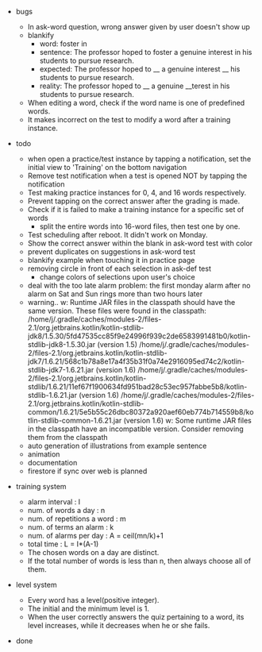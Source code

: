 - bugs
  - In ask-word question, wrong answer given by user doesn't show up
  - blankify
    - word: foster in
    - sentence: The professor hoped to foster a genuine interest in his students to pursue research.
    - expected: The professor hoped to __ a genuine interest __ his students to pursue research.
    - reality: The professor hoped to __ a genuine __terest in his students to pursue research.
  - When editing a word, check if the word name is one of predefined words.
  - It makes incorrect on the test to modify a word after a training instance.
  
- todo
  - when open a practice/test instance by tapping a notification, set the initial view to 'Training' on the bottom navigation
  - Remove test notification when a test is opened NOT by tapping the notification
  - Test making practice instances for 0, 4, and 16 words respectively.
  - Prevent tapping on the correct answer after the grading is made.
  - Check if it is failed to make a training instance for a specific set of words
    - split the entire words into 16-word files, then test one by one.
  - Test scheduling after reboot. It didn't work on Monday.
  - Show the correct answer within the blank in ask-word test with color
  - prevent duplicates on suggestions in ask-word test
  - blankify example when touching it in practice page
  - removing circle in front of each selection in ask-def test
    - change colors of selections upon user's choice
  - deal with the too late alarm problem: the first monday alarm after no alarm on Sat and Sun rings more than two hours later
  - warning..
    w: Runtime JAR files in the classpath should have the same version. These files were found in the classpath:
    /home/j/.gradle/caches/modules-2/files-2.1/org.jetbrains.kotlin/kotlin-stdlib-jdk8/1.5.30/5fd47535cc85f9e24996f939c2de6583991481b0/kotlin-stdlib-jdk8-1.5.30.jar (version 1.5)
    /home/j/.gradle/caches/modules-2/files-2.1/org.jetbrains.kotlin/kotlin-stdlib-jdk7/1.6.21/568c1b78a8e17a4f35b31f0a74e2916095ed74c2/kotlin-stdlib-jdk7-1.6.21.jar (version 1.6)
    /home/j/.gradle/caches/modules-2/files-2.1/org.jetbrains.kotlin/kotlin-stdlib/1.6.21/11ef67f1900634fd951bad28c53ec957fabbe5b8/kotlin-stdlib-1.6.21.jar (version 1.6)
    /home/j/.gradle/caches/modules-2/files-2.1/org.jetbrains.kotlin/kotlin-stdlib-common/1.6.21/5e5b55c26dbc80372a920aef60eb774b714559b8/kotlin-stdlib-common-1.6.21.jar (version 1.6)
    w: Some runtime JAR files in the classpath have an incompatible version. Consider removing them from the classpath
  - auto generation of illustrations from example sentence
  - animation
  - documentation
  - firestore if sync over web is planned
  
- training system
  - alarm interval : I
  - num. of words a day : n
  - num. of repetitions a word : m
  - num. of terms an alarm : k
  - num. of alarms per day : A = ceil(mn/k)+1
  - total time : L = I*(A-1)
  - The chosen words on a day are distinct.
  - If the total number of words is less than n, then always choose all of them.
  
- level system
  - Every word has a level(positive integer).
  - The initial and the minimum level is 1.
  - When the user correctly answers the quiz pertaining to a word, its level increases, while it decreases when he or she fails.


- done